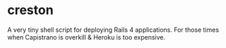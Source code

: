 creston
=======

A very tiny shell script for deploying Rails 4 applications. For those times when Capistrano is overkill &amp; Heroku is too expensive. 
